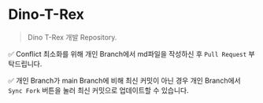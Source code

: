 # Dino-T-Rex
> Dino T-Rex 개발 Repository.

✅ Conflict 최소화를 위해 개인 Branch에서 md파일을 작성하신 후 `Pull Request` 부탁드립니다.

✅ 개인 Branch가 main Branch에 비해 최신 커밋이 아닌 경우 개인 Branch에서 `Sync Fork` 버튼을 눌러 최신 커밋으로 업데이트할 수 있습니다.
